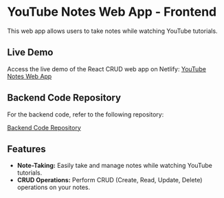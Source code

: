 # YouTube Notes Web App - Frontend

This web app allows users to take notes while watching YouTube tutorials.

## Live Demo

Access the live demo of the React CRUD web app on Netlify: [YouTube Notes Web App](https://youtubenotes.netlify.app/)

## Backend Code Repository

For the backend code, refer to the following repository:

[Backend Code Repository](https://github.com/leonwongdev/youtube-notes-api)

## Features

- **Note-Taking:** Easily take and manage notes while watching YouTube tutorials.
- **CRUD Operations:** Perform CRUD (Create, Read, Update, Delete) operations on your notes.
